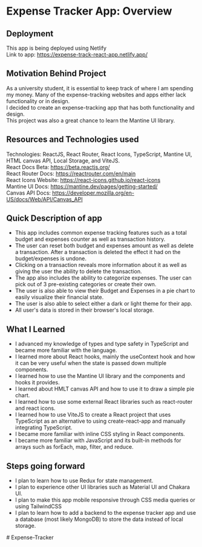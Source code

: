 # Expense Tracker App: Overview

## Deployment
This app is being deployed using Netlify  
Link to app: https://expense-track-react-app.netlify.app/

## Motivation Behind Project 
As a university student, it is essential to keep track of where I am spending my money. Many of the expense-tracking websites and apps
either lack functionality or in design.  
I decided to create an expense-tracking app that has both functionality and design.  
This project was also a great chance to learn the Mantine UI library.

## Resources and Technologies used
Technologies: ReactJS, React Router, React Icons, TypeScript, Mantine UI, HTML canvas API, Local Storage, and ViteJS.  
React Docs Beta: https://beta.reactjs.org/  
React Router Docs: https://reactrouter.com/en/main  
React Icons Website: https://react-icons.github.io/react-icons  
Mantine UI Docs: https://mantine.dev/pages/getting-started/  
Canvas API Docs: https://developer.mozilla.org/en-US/docs/Web/API/Canvas_API  

## Quick Description of app
<ul>
<li>This app includes common expense tracking features such as a total budget and expenses counter as well as transaction history.   </li>
<li>The user can reset both budget and expenses amount as well as delete a transaction. After a transaction is deleted the effect it had on the budget/expenses is undone.  </li>
<li>Clicking on a transaction reveals more information about it as well as giving the user the ability to delete the transaction.  </li>
<li>The app also includes the ability to categorize expenses. The user can pick out of 3 pre-existing categories or create their own.  </li>
<li>The user is also able to view their Budget and Expenses in a pie chart to easily visualize their financial state.  </li>
<li>The user is also able to select either a dark or light theme for their app.  </li>
<li>All user's data is stored in their browser's local storage.  </li>
</ul>

## What I Learned
<ul>
<li>I advanced my knowledge of types and type safety in TypeScript and became more familiar with the language.  </li>
<li>I learned more about React hooks, mainly the useContext hook and how it can be very useful when the state is passed down multiple components.  </li>
<li>I learned how to use the Mantine UI library and the components and hooks it provides.  </li>
<li>I learned about HMLT canvas API and how to use it to draw a simple pie chart.  </li>
<li>I learned how to use some external React libraries such as react-router and react icons.  </li>
<li>I learned how to use ViteJS to create a React project that uses TypeScript as an alternative to using create-react-app and manually integrating TypeScript.  </li>
<li>I became more familiar with inline CSS styling in React components.  </li>
<li>I became more familiar with JavaScript and its built-in methods for arrays such as forEach, map, filter, and reduce.  </li>
</ul>

## Steps going forward
<ul>
<li>I plan to learn how to use Redux for state management.  </li>
<li>I plan to experience other UI libraries such as Material UI and Chakara UI.  </li>
<li>I plan to make this app mobile responsive through CSS media queries or using TailwindCSS  </li>
<li>I plan to learn how to add a backend to the expense tracker app and use a database (most likely MongoDB) to store the data instead of local storage.  </li>
</ul>
#   E x p e n s e - T r a c k e r 
 
 
